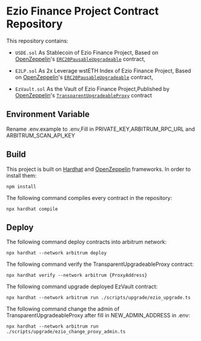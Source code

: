 # Ezio Finance Project Contract Repository

This repository contains:

- `USDE.sol` As Stablecoin of Ezio Finance Project, Based on
  [OpenZeppelin]'s [`ERC20PausableUpgradeable`] contract,

- `E2LP.sol` As 2x Leverage wstETH Index of Ezio Finance Project, Based on
  [OpenZeppelin]'s [`ERC20PausableUpgradeable`] contract,

- `EzVault.sol` As the Vault of Ezio Finance Project,Published by [OpenZeppelin]'s
  [`TransparentUpgradeableProxy`] contract

[OpenZeppelin]: https://openzeppelin.org/
[`ERC20PausableUpgradeable`]: https://github.com/OpenZeppelin/openzeppelin-contracts-upgradeable/blob/master/contracts/token/ERC20/extensions/ERC20PausableUpgradeable.sol
[`TransparentUpgradeableProxy`]: https://github.com/OpenZeppelin/openzeppelin-contracts/blob/master/contracts/proxy/transparent/TransparentUpgradeableProxy.sol

Environment Variable
-----

Rename .env.example to .env,Fill in PRIVATE_KEY,ARBITRUM_RPC_URL and ARBITRUM_SCAN_API_KEY 

Build
-----

This project is built on [Hardhat] and [OpenZeppelin] frameworks.  In order to
install them:

    npm install

The following command compiles every contract in the repository:

    npx hardhat compile

[Hardhat]: https://hardhat.org/docs

Deploy
-----

The following command deploy contracts into arbitrum network:

    npx hardhat --network arbitrum deploy

The following command verify the TransparentUpgradeableProxy contract:

    npx hardhat verify --network arbitrum {ProxyAddress}

The following command upgrade deployed EzVault contract:

    npx hardhat --network arbitrum run ./scripts/upgrade/ezio_upgrade.ts

The following command change the admin of TransparentUpgradeableProxy after fill in NEW_ADMIN_ADDRESS in .env:

    npx hardhat --network arbitrum run ./scripts/upgrade/ezio_change_proxy_admin.ts
